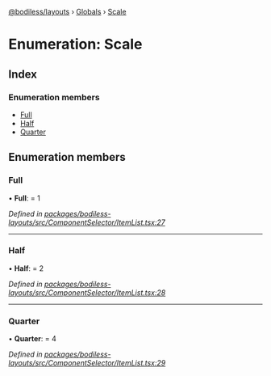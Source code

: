 [@bodiless/layouts](../README.md) › [Globals](../globals.md) › [Scale](scale.md)

# Enumeration: Scale

## Index

### Enumeration members

* [Full](scale.md#full)
* [Half](scale.md#half)
* [Quarter](scale.md#quarter)

## Enumeration members

###  Full

• **Full**: = 1

*Defined in [packages/bodiless-layouts/src/ComponentSelector/ItemList.tsx:27](https://github.com/johnsonandjohnson/Bodiless-JS/blob/e9d88250/packages/bodiless-layouts/src/ComponentSelector/ItemList.tsx#L27)*

___

###  Half

• **Half**: = 2

*Defined in [packages/bodiless-layouts/src/ComponentSelector/ItemList.tsx:28](https://github.com/johnsonandjohnson/Bodiless-JS/blob/e9d88250/packages/bodiless-layouts/src/ComponentSelector/ItemList.tsx#L28)*

___

###  Quarter

• **Quarter**: = 4

*Defined in [packages/bodiless-layouts/src/ComponentSelector/ItemList.tsx:29](https://github.com/johnsonandjohnson/Bodiless-JS/blob/e9d88250/packages/bodiless-layouts/src/ComponentSelector/ItemList.tsx#L29)*

